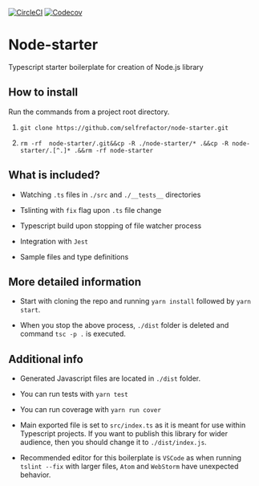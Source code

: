
[![CircleCI](https://img.shields.io/circleci/project/github/selfrefactor/node-starter.svg)](https://circleci.com/gh/selfrefactor/node-starter)
[![Codecov](https://img.shields.io/codecov/c/github/selfrefactor/node-starter.svg)](https://codecov.io/gh/selfrefactor/node-starter)

# Node-starter
Typescript starter boilerplate for creation of Node.js library

## How to install

Run the commands from a project root directory.

1. `git clone https://github.com/selfrefactor/node-starter.git`

2. `rm -rf  node-starter/.git&&cp -R ./node-starter/* .&&cp -R node-starter/.[^.]* .&&rm -rf node-starter`

## What is included?

- Watching `.ts` files in `./src` and `./__tests__` directories

- Tslinting with `fix` flag upon `.ts` file change

- Typescript build upon stopping of file watcher process

- Integration with `Jest`

- Sample files and type definitions

## More detailed information

- Start with cloning the repo and running `yarn install` followed by `yarn start`.

- When you stop the above process, `./dist` folder is deleted and command `tsc -p .` is executed.

## Additional info
  
- Generated Javascript files are located in `./dist` folder.

- You can run tests with `yarn test`

- You can run coverage with `yarn run cover`

- Main exported file is set to `src/index.ts` as it is meant for use within Typescript projects. If you want to publish this library for wider audience, then you should change it to `./dist/index.js`.

- Recommended editor for this boilerplate is `VSCode` as when running `tslint --fix` with larger files, `Atom` and `WebStorm` have unexpected behavior. 
